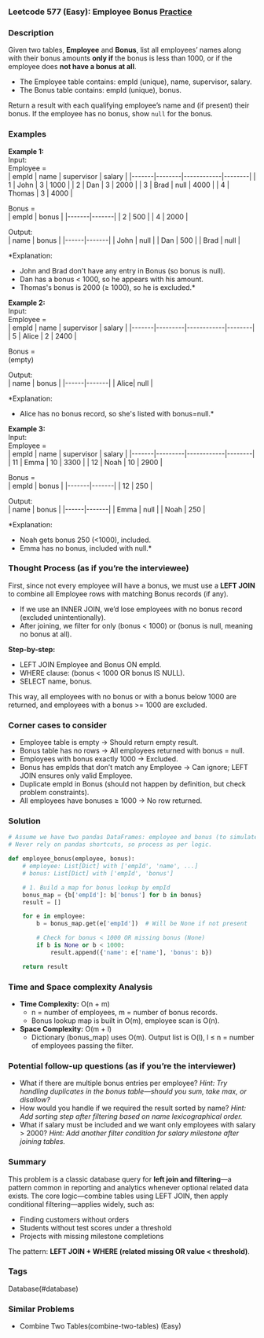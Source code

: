 ### Leetcode 577 (Easy): Employee Bonus [Practice](https://leetcode.com/problems/employee-bonus)

### Description  
Given two tables, **Employee** and **Bonus**, list all employees’ names along with their bonus amounts **only if** the bonus is less than 1000, or if the employee does **not have a bonus at all**.  
- The Employee table contains: empId (unique), name, supervisor, salary.
- The Bonus table contains: empId (unique), bonus.

Return a result with each qualifying employee’s name and (if present) their bonus. If the employee has no bonus, show `null` for the bonus.

### Examples  

**Example 1:**  
Input:  
Employee =  
| empId | name   | supervisor | salary |
|-------|--------|------------|--------|
| 1     | John   | 3          | 1000   |
| 2     | Dan    | 3          | 2000   |
| 3     | Brad   | null       | 4000   |
| 4     | Thomas | 3          | 4000   |

Bonus =  
| empId | bonus |
|-------|-------|
| 2     | 500   |
| 4     | 2000  |

Output:  
| name | bonus |
|------|-------|
| John | null  |
| Dan  | 500   |
| Brad | null  |

*Explanation:  
- John and Brad don't have any entry in Bonus (so bonus is null).
- Dan has a bonus < 1000, so he appears with his amount.
- Thomas's bonus is 2000 (≥ 1000), so he is excluded.*

**Example 2:**  
Input:  
Employee =  
| empId | name    | supervisor | salary |
|-------|---------|------------|--------|
| 5     | Alice   | 2          | 2400   |

Bonus =  
(empty)

Output:  
| name | bonus |
|------|-------|
| Alice| null  |

*Explanation:  
- Alice has no bonus record, so she's listed with bonus=null.*

**Example 3:**  
Input:  
Employee =  
| empId | name    | supervisor | salary |
|-------|---------|------------|--------|
| 11    | Emma    | 10         | 3300   |
| 12    | Noah    | 10         | 2900   |

Bonus =  
| empId | bonus |
|-------|-------|
| 12    | 250   |

Output:  
| name | bonus |
|------|-------|
| Emma | null  |
| Noah | 250   |

*Explanation:  
- Noah gets bonus 250 (<1000), included.
- Emma has no bonus, included with null.*


### Thought Process (as if you’re the interviewee)  
First, since not every employee will have a bonus, we must use a **LEFT JOIN** to combine all Employee rows with matching Bonus records (if any).  
- If we use an INNER JOIN, we’d lose employees with no bonus record (excluded unintentionally).  
- After joining, we filter for only (bonus < 1000) or (bonus is null, meaning no bonus at all).

**Step-by-step:**
- LEFT JOIN Employee and Bonus ON empId.
- WHERE clause: (bonus < 1000 OR bonus IS NULL).
- SELECT name, bonus.

This way, all employees with no bonus or with a bonus below 1000 are returned, and employees with a bonus >= 1000 are excluded.


### Corner cases to consider  
- Employee table is empty → Should return empty result.
- Bonus table has no rows → All employees returned with bonus = null.
- Employees with bonus exactly 1000 → Excluded.
- Bonus has empIds that don’t match any Employee → Can ignore; LEFT JOIN ensures only valid Employee.
- Duplicate empId in Bonus (should not happen by definition, but check problem constraints).
- All employees have bonuses ≥ 1000 → No row returned.


### Solution

```python
# Assume we have two pandas DataFrames: employee and bonus (to simulate the SQL).
# Never rely on pandas shortcuts, so process as per logic.

def employee_bonus(employee, bonus):
    # employee: List[Dict] with ['empId', 'name', ...]
    # bonus: List[Dict] with ['empId', 'bonus']

    # 1. Build a map for bonus lookup by empId
    bonus_map = {b['empId']: b['bonus'] for b in bonus}
    result = []

    for e in employee:
        b = bonus_map.get(e['empId'])  # Will be None if not present

        # Check for bonus < 1000 OR missing bonus (None)
        if b is None or b < 1000:
            result.append({'name': e['name'], 'bonus': b})

    return result
```

### Time and Space complexity Analysis  

- **Time Complexity:** O(n + m)  
  - n = number of employees, m = number of bonus records.
  - Bonus lookup map is built in O(m), employee scan is O(n).
- **Space Complexity:** O(m + l)  
  - Dictionary (bonus_map) uses O(m). Output list is O(l), l ≤ n = number of employees passing the filter.

### Potential follow-up questions (as if you’re the interviewer)  

- What if there are multiple bonus entries per employee?
  *Hint: Try handling duplicates in the bonus table—should you sum, take max, or disallow?*
- How would you handle if we required the result sorted by name?
  *Hint: Add sorting step after filtering based on name lexicographical order.*
- What if salary must be included and we want only employees with salary > 2000?
  *Hint: Add another filter condition for salary milestone after joining tables.*

### Summary
This problem is a classic database query for **left join and filtering**—a pattern common in reporting and analytics whenever optional related data exists. The core logic—combine tables using LEFT JOIN, then apply conditional filtering—applies widely, such as:
- Finding customers without orders
- Students without test scores under a threshold
- Projects with missing milestone completions

The pattern: **LEFT JOIN + WHERE (related missing OR value < threshold)**.

### Tags
Database(#database)

### Similar Problems
- Combine Two Tables(combine-two-tables) (Easy)